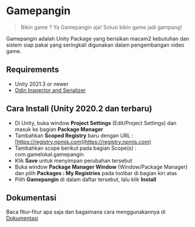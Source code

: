 # Gamepangin
> Bikin game ? Ya Gamepangin aja! Solusi bikin game jadi gampang!

Gamepangin adalah Unity Package yang berisikan macam2 kebutuhan dan sistem siap pakai yang seringkali digunakan dalam pengembangan video game.

## Requirements
- Unity 2021.3 or newer
- [Odin Inspector and Serializer](https://assetstore.unity.com/packages/tools/utilities/odin-inspector-and-serializer-89041)

## Cara Install (Unity 2020.2 dan terbaru)

- Di Unity, buka window **Project Settings** (Edit/Project Settings) dan masuk ke bagian **Package Manager**
- Tambahkan **Scoped Registry** baru dengan URL : [https://registry.npmjs.com](https://registry.npmjs.com)
- Tambahkan scope berikut pada bagian Scope(s) : com.gamelokal.gamepangin
- Klik **Save** untuk menyimpan perubahan tersebut
- Buka window **Package Manager Window** (Window/Package Manager) dan pilih **Packages : My Registries** pada toolbar di bagian kiri atas
- Pilih **Gamepangin** di dalam daftar tersebut, lalu klik **Install**

## Dokumentasi
Baca fitur-fitur apa saja dan bagaimana cara menggunakannya di [Dokumentasi](https://www.notion.so/Gamepangin-f2963499d0dd4caeaf90ea724b3cd89e)
